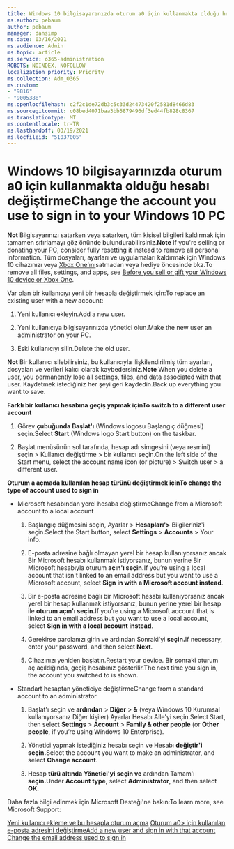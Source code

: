 ```yaml
---
title: Windows 10 bilgisayarınızda oturum a0 için kullanmakta olduğu hesabı değiştirme
ms.author: pebaum
author: pebaum
manager: dansimp
ms.date: 03/16/2021
ms.audience: Admin
ms.topic: article
ms.service: o365-administration
ROBOTS: NOINDEX, NOFOLLOW
localization_priority: Priority
ms.collection: Adm_O365
ms.custom:
- "9816"
- "9005388"
ms.openlocfilehash: c2f2c1de72db3c5c33d24473420f2581d8466d83
ms.sourcegitcommit: c08bed4071baa3bb5879496df3ed44fb828c8367
ms.translationtype: MT
ms.contentlocale: tr-TR
ms.lasthandoff: 03/19/2021
ms.locfileid: "51037005"
---
```

# <a name="change-the-account-you-use-to-sign-in-to-your-windows-10-pc"></a><span data-ttu-id="4d7f6-102">Windows 10 bilgisayarınızda oturum a0 için kullanmakta olduğu hesabı değiştirme</span><span class="sxs-lookup"><span data-stu-id="4d7f6-102">Change the account you use to sign in to your Windows 10 PC</span></span>

<span data-ttu-id="4d7f6-103">**Not** Bilgisayarınızı satarken veya satarken, tüm kişisel bilgileri kaldırmak için tamamen sıfırlamayı göz önünde bulundurabilirsiniz.</span><span class="sxs-lookup"><span data-stu-id="4d7f6-103">**Note** If you're selling or donating your PC, consider fully resetting it instead to remove all personal information.</span></span> <span data-ttu-id="4d7f6-104">Tüm dosyaları, ayarları ve uygulamaları kaldırmak için Windows 10 cihazınızı veya [Xbox One'ını](https://support.microsoft.com/help/10547/microsoft-account-selling-gifting-windows-10-device-xbox-one)satmadan veya hediye öncesinde bkz.</span><span class="sxs-lookup"><span data-stu-id="4d7f6-104">To remove all files, settings, and apps, see [Before you sell or gift your Windows 10 device or Xbox One](https://support.microsoft.com/help/10547/microsoft-account-selling-gifting-windows-10-device-xbox-one).</span></span>

<span data-ttu-id="4d7f6-105">Var olan bir kullanıcıyı yeni bir hesapla değiştirmek için:</span><span class="sxs-lookup"><span data-stu-id="4d7f6-105">To replace an existing user with a new account:</span></span>

1. <span data-ttu-id="4d7f6-106">Yeni kullanıcı ekleyin.</span><span class="sxs-lookup"><span data-stu-id="4d7f6-106">Add a new user.</span></span>

1. <span data-ttu-id="4d7f6-107">Yeni kullanıcıya bilgisayarınızda yönetici olun.</span><span class="sxs-lookup"><span data-stu-id="4d7f6-107">Make the new user an administrator on your PC.</span></span>

1. <span data-ttu-id="4d7f6-108">Eski kullanıcıyı silin.</span><span class="sxs-lookup"><span data-stu-id="4d7f6-108">Delete the old user.</span></span>

<span data-ttu-id="4d7f6-109">**Not** Bir kullanıcı silebilirsiniz, bu kullanıcıyla ilişkilendirilmiş tüm ayarları, dosyaları ve verileri kalıcı olarak kaybedersiniz.</span><span class="sxs-lookup"><span data-stu-id="4d7f6-109">**Note** When you delete a user, you permanently lose all settings, files, and data associated with that user.</span></span> <span data-ttu-id="4d7f6-110">Kaydetmek istediğiniz her şeyi geri kaydedin.</span><span class="sxs-lookup"><span data-stu-id="4d7f6-110">Back up everything you want to save.</span></span>

<span data-ttu-id="4d7f6-111">**Farklı bir kullanıcı hesabına geçiş yapmak için**</span><span class="sxs-lookup"><span data-stu-id="4d7f6-111">**To switch to a different user account**</span></span>

1. <span data-ttu-id="4d7f6-112">Görev **çubuğunda Başlat'ı** (Windows logosu Başlangıç düğmesi) seçin.</span><span class="sxs-lookup"><span data-stu-id="4d7f6-112">Select **Start** (Windows logo Start button) on the taskbar.</span></span> 

1. <span data-ttu-id="4d7f6-113">Başlat menüsünün sol tarafında, hesap adı simgesini (veya resmini) seçin > Kullanıcı değiştirme > bir kullanıcı seçin.</span><span class="sxs-lookup"><span data-stu-id="4d7f6-113">On the left side of the Start menu, select the account name icon (or picture) > Switch user > a different user.</span></span>

<span data-ttu-id="4d7f6-114">**Oturum a açmada kullanılan hesap türünü değiştirmek için**</span><span class="sxs-lookup"><span data-stu-id="4d7f6-114">**To change the type of account used to sign in**</span></span>

- <span data-ttu-id="4d7f6-115">Microsoft hesabından yerel hesaba değiştirme</span><span class="sxs-lookup"><span data-stu-id="4d7f6-115">Change from a Microsoft account to a local account</span></span>

    1. <span data-ttu-id="4d7f6-116">Başlangıç düğmesini seçin, Ayarlar  >  **Hesapları'>** Bilgileriniz'i seçin.</span><span class="sxs-lookup"><span data-stu-id="4d7f6-116">Select the Start button, select **Settings** > **Accounts** > Your info.</span></span>

    1. <span data-ttu-id="4d7f6-117">E-posta adresine bağlı olmayan yerel bir hesap kullanıyorsanız ancak Bir Microsoft hesabı kullanmak istiyorsanız, bunun yerine Bir Microsoft hesabıyla oturum **açın'ı seçin.**</span><span class="sxs-lookup"><span data-stu-id="4d7f6-117">If you’re using a local account that isn't linked to an email address but you want to use a Microsoft account, select **Sign in with a Microsoft account instead**.</span></span>

    1. <span data-ttu-id="4d7f6-118">Bir e-posta adresine bağlı bir Microsoft hesabı kullanıyorsanız ancak yerel bir hesap kullanmak istiyorsanız, bunun yerine yerel bir hesap ile **oturum açın'ı seçin.**</span><span class="sxs-lookup"><span data-stu-id="4d7f6-118">If you’re using a Microsoft account that is linked to an email address but you want to use a local account, select **Sign in with a local account instead**.</span></span>

    1. <span data-ttu-id="4d7f6-119">Gerekirse parolanızı girin ve ardından Sonraki'yi **seçin.**</span><span class="sxs-lookup"><span data-stu-id="4d7f6-119">If necessary, enter your password, and then select **Next**.</span></span>

    1. <span data-ttu-id="4d7f6-120">Cihazınızı yeniden başlatın.</span><span class="sxs-lookup"><span data-stu-id="4d7f6-120">Restart your device.</span></span> <span data-ttu-id="4d7f6-121">Bir sonraki oturum aç açıldığında, geçiş hesabınız gösterilir.</span><span class="sxs-lookup"><span data-stu-id="4d7f6-121">The next time you sign in, the account you switched to is shown.</span></span>

- <span data-ttu-id="4d7f6-122">Standart hesaptan yöneticiye değiştirme</span><span class="sxs-lookup"><span data-stu-id="4d7f6-122">Change from a standard account to an administrator</span></span>

    1. <span data-ttu-id="4d7f6-123">Başlat'ı seçin ve **ardından**  >  **Diğer**  >  **&** (veya Windows 10 Kurumsal kullanıyorsanız Diğer kişiler) Ayarlar Hesabı Aile'yi seçin.</span><span class="sxs-lookup"><span data-stu-id="4d7f6-123">Select Start, then select **Settings** > **Account** > **Family & other people** (or **Other people**, if you’re using Windows 10 Enterprise).</span></span>

    1. <span data-ttu-id="4d7f6-124">Yönetici yapmak istediğiniz hesabı seçin ve Hesabı **değiştir'i seçin.**</span><span class="sxs-lookup"><span data-stu-id="4d7f6-124">Select the account you want to make an administrator, and select **Change account**.</span></span>

    1. <span data-ttu-id="4d7f6-125">Hesap **türü altında Yönetici'yi** **seçin ve** ardından Tamam'ı **seçin.**</span><span class="sxs-lookup"><span data-stu-id="4d7f6-125">Under **Account type**, select **Administrator**, and then select **OK**.</span></span>

<span data-ttu-id="4d7f6-126">Daha fazla bilgi edinmek için Microsoft Desteği'ne bakın:</span><span class="sxs-lookup"><span data-stu-id="4d7f6-126">To learn more, see Microsoft Support:</span></span>

<span data-ttu-id="4d7f6-127">[Yeni kullanıcı ekleme ve bu hesapla oturum açma](https://support.microsoft.com/windows/add-or-remove-accounts-on-your-pc-104dc19f-6430-4b49-6a2b-e4dbd1dcdf32) 
 [Oturum a0> için kullanılan e-posta adresini değiştirme](https://support.microsoft.com/account-billing/change-the-email-address-or-phone-number-for-your-microsoft-account-761a662d-8032-88f4-03f3-c9ba8ba0e00b)</span><span class="sxs-lookup"><span data-stu-id="4d7f6-127">[Add a new user and sign in with that account](https://support.microsoft.com/windows/add-or-remove-accounts-on-your-pc-104dc19f-6430-4b49-6a2b-e4dbd1dcdf32)
[Change the email address used to sign in](https://support.microsoft.com/account-billing/change-the-email-address-or-phone-number-for-your-microsoft-account-761a662d-8032-88f4-03f3-c9ba8ba0e00b)</span></span>
